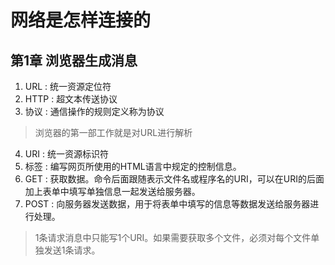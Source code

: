 # 网络是怎样连接的

##  第1章 浏览器生成消息


1. URL : 统一资源定位符
2. HTTP : 超文本传送协议
3. 协议 : 通信操作的规则定义称为协议

> 浏览器的第一部工作就是对URL进行解析

4. URI : 统一资源标识符
5. 标签 : 编写网页所使用的HTML语言中规定的控制信息。
6. GET : 获取数据。命令后面跟随表示文件名或程序名的URI，可以在URI的后面加上表单中填写单独信息一起发送给服务器。
7. POST : 向服务器发送数据，用于将表单中填写的信息等数据发送给服务器进行处理。

> 1条请求消息中只能写1个URI。如果需要获取多个文件，必须对每个文件单独发送1条请求。

